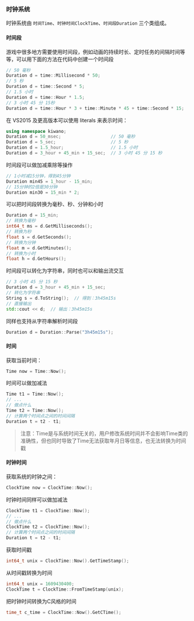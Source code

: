 ### 时钟系统

时钟系统由 `时间Time`、`时钟时间ClockTime`、`时间段Duration` 三个类组成。

#### 时间段

游戏中很多地方需要使用时间段，例如动画的持续时长、定时任务的间隔时间等等，可以用下面的方法在代码中创建一个时间段

```cpp
// 50 毫秒
Duration d = time::Millisecond * 50;
// 5 秒
Duration d = time::Second * 5;
// 1.5 小时
Duration d = time::Hour * 1.5;
// 3 小时 45 分 15秒
Duration d = time::Hour * 3 + time::Minute * 45 + time::Second * 15;
```

在 VS2015 及更高版本可以使用 literals 来表示时间：

```cpp
using namespace kiwano;
Duration d = 50_msec;                   // 50 毫秒
Duration d = 5_sec;                     // 5 秒
Duration d = 1.5_hour;                  // 1.5 小时
Duration d = 3_hour + 45_min + 15_sec;  // 3 小时 45 分 15 秒
```

时间段可以做加减乘除等操作

```cpp
// 1小时减15分钟，得到45分钟
Duration min45 = 1_hour - 15_min;
// 15分钟的2倍是30分钟
Duration min30 = 15_min * 2;
```

可以把时间段转换为毫秒、秒、分钟和小时

```cpp
Duration d = 15_min;
// 转换为毫秒
int64_t ms = d.GetMilliseconds();
// 转换为秒
float s = d.GetSeconds();
// 转换为分钟
float m = d.GetMinutes();
// 转换为小时
float h = d.GetHours();
```

时间段可以转化为字符串，同时也可以和输出流交互

```cpp
// 3 小时 45 分 15 秒
Duration d = 3_hour + 45_min + 15_sec;
// 转化为字符串
String s = d.ToString();  // 得到：3h45m15s
// 直接输出
std::cout << d;  // 输出：3h45m15s
```

同样也支持从字符串解析时间段

```cpp
Duration d = Duration::Parse("3h45m15s");
```

#### 时间

获取当前时间：

```cpp
Time now = Time::Now();
```

时间可以做加减法

```cpp
Time t1 = Time::Now();
// ...
// 做点什么
Time t2 = Time::Now();
// 计算两个时间点之间的时间间隔
Duration t = t2 - t1;
```

> 注意：Time是与系统时间无关的，用户修改系统时间并不会影响Time类的准确性，但也同时导致了Time无法获取年月日等信息，也无法转换为时间戳

#### 时钟时间

获取系统的时钟之间：

```cpp
ClockTime now = ClockTime::Now();
```

时钟时间同样可以做加减法

```cpp
ClockTime t1 = ClockTime::Now();
// ...
// 做点什么
ClockTime t2 = ClockTime::Now();
// 计算两个时间点之间的时间间隔
Duration t = t2 - t1;
```

获取时间戳

```cpp
int64_t unix = ClockTime::Now().GetTimeStamp();
```

从时间戳转换为时间

```cpp
int64_t unix = 1609430400;
ClockTime t = ClockTime::FromTimeStamp(unix);
```

把时钟时间转换为C风格的时间

```cpp
time_t c_time = ClockTime::Now().GetCTime();
```
